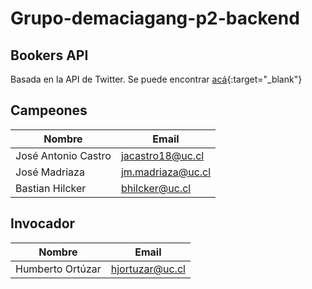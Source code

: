 # Grupo-demaciagang-p2-backend
## Bookers API

Basada en la API de Twitter. 
Se puede encontrar [acá](https://documenter.getpostman.com/view/13524334/TzeWF7TR#70c4b41d-7485-4032-ae28-2318b9e0729e){:target="_blank"}

## Campeones
| Nombre | Email |
| --- | --- |
| José Antonio Castro | jacastro18@uc.cl |
| José Madriaza | jm.madriaza@uc.cl |
| Bastian Hilcker | bhilcker@uc.cl |

## Invocador
| Nombre | Email |
| --- | --- |
| Humberto Ortúzar | hjortuzar@uc.cl |
